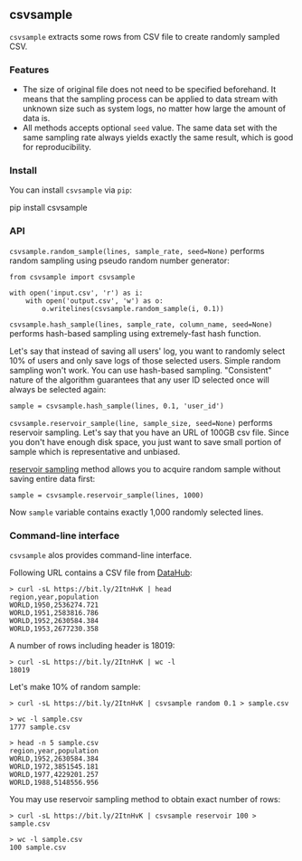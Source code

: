 ## csvsample

``csvsample`` extracts some rows from CSV file to create randomly sampled CSV.

### Features

*   The size of original file does not need to be specified beforehand.
    It means that the sampling process can be applied to data stream with
    unknown size such as system logs, no matter how large the amount of data
    is.
*   All methods accepts optional ``seed`` value. The same data set with the
    same sampling rate always yields exactly the same result, which is good
    for reproducibility.


### Install

You can install ``csvsample`` via ``pip``:

   pip install csvsample


### API

``csvsample.random_sample(lines, sample_rate, seed=None)`` performs random
sampling using pseudo random number generator:

    from csvsample import csvsample

    with open('input.csv', 'r') as i:
        with open('output.csv', 'w') as o:
            o.writelines(csvsample.random_sample(i, 0.1))

``csvsample.hash_sample(lines, sample_rate, column_name, seed=None)`` performs
hash-based sampling using extremely-fast hash function.

Let's say that instead of saving all users' log, you want to randomly select
10% of users and only save logs of those selected users. Simple random sampling
won't work. You can use hash-based sampling. "Consistent" nature of the
algorithm guarantees that any user ID selected once will always be selected
again:

    sample = csvsample.hash_sample(lines, 0.1, 'user_id')

``csvsample.reservoir_sample(line, sample_size, seed=None)`` performs reservoir
sampling. Let's say that you have an URL of 100GB csv file. Since you don't
have enough disk space, you just want to save small portion of sample which is
representative and unbiased.

[reservoir sampling](https://en.wikipedia.org/wiki/Reservoir_sampling) method
allows you to acquire random sample without saving entire data first:

    sample = csvsample.reservoir_sample(lines, 1000)

Now ``sample`` variable contains exactly 1,000 randomly selected lines.


### Command-line interface

``csvsample`` alos provides command-line interface.

Following URL contains a CSV file from [DataHub](https://datahub.io/):

    > curl -sL https://bit.ly/2ItnHvK | head
    region,year,population
    WORLD,1950,2536274.721
    WORLD,1951,2583816.786
    WORLD,1952,2630584.384
    WORLD,1953,2677230.358

A number of rows including header is 18019:

    > curl -sL https://bit.ly/2ItnHvK | wc -l
    18019

Let's make 10% of random sample:

    > curl -sL https://bit.ly/2ItnHvK | csvsample random 0.1 > sample.csv

    > wc -l sample.csv
    1777 sample.csv

    > head -n 5 sample.csv
    region,year,population
    WORLD,1952,2630584.384
    WORLD,1972,3851545.181
    WORLD,1977,4229201.257
    WORLD,1988,5148556.956

You may use reservoir sampling method to obtain exact number of rows:

    > curl -sL https://bit.ly/2ItnHvK | csvsample reservoir 100 > sample.csv
    
    > wc -l sample.csv
    100 sample.csv

